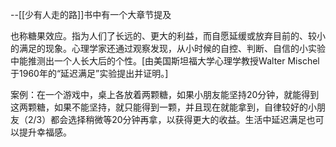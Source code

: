 

--[[少有人走的路]]书中有一个大章节提及

也称糖果效应。指为人们了长远的、更大的利益，而自愿延缓或放弃目前的、较小的满足的现象。心理学家还通过观察发现，从小时候的自控、判断、自信的小实验中能推测出一个人长大后的个性。[由美国斯坦福大学心理学教授Walter Mischel于1960年的“延迟满足”实验提出并证明。]

案例：在一个游戏中，桌上各放着两颗糖，如果小朋友能坚持20分钟，就能得到这两颗糖，如果不能坚持，就只能得到一颗，并且现在就能拿到，自律较好的小朋友（2/3）都会选择稍微等20分钟再拿，以获得更大的收益。生活中延迟满足也可以提升幸福感。

